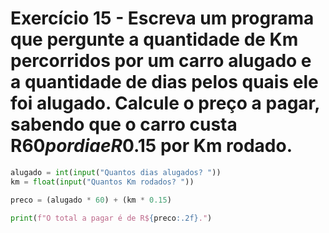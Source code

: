 # Exercício 15 - Escreva um programa que pergunte a quantidade de Km percorridos por um carro alugado e a quantidade de dias pelos quais ele foi alugado. Calcule o preço a pagar, sabendo que o carro custa R$60 por dia e R$0.15 por Km rodado.

```py
alugado = int(input("Quantos dias alugados? "))
km = float(input("Quantos Km rodados? "))

preco = (alugado * 60) + (km * 0.15)

print(f"O total a pagar é de R${preco:.2f}.")
```